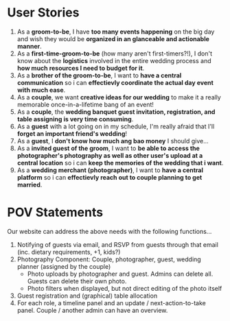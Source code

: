 User Stories
============

1. As a __groom-to-be__, I have __too many events happening__ on the big day and wish they would be __organized in an glanceable and actionable manner__.
2. As a __first-time-groom-to-be__ (how many aren't first-timers?!), I don't know about the __logistics__ involved in the entire wedding process and __how much resources I need to budget for it__.
3. As a __brother of the groom-to-be__, I want to __have a central communication__ so i can __effectievly coordinate the actual day event with much ease__.
4. As a __couple__, we want __creative ideas for our wedding__ to make it a really memorable once-in-a-lifetime bang of an event!
5. As a __couple__, the __wedding banquet guest invitation, registration, and table assigning is very time consuming__.
6. As a __guest__ with a lot going on in my schedule, I'm really afraid that I'll __forget an important friend's wedding__!
7. As a __guest__, I __don't know how much ang bao money__ I should give...
8. As a __invited guest of the groom__, I want to __be able to access the photographer's photography as well as other user's upload at a central location__ so i can __keep the memories of the wedding that i want__.
9. As a __wedding merchant (photographer)__, I want to __have a central platform__ so i can __effectievly reach out to couple planning to get married__.


POV Statements
==============
Our website can address the above needs with the following functions...
1. Notifying of guests via email, and RSVP from guests through that email (inc. dietary requirements, +1, kids?)
2. Photography Component: Couple, photographer, guest, wedding planner (assigned by the couple)
    * Photo uploads by photographer and guest. Admins can delete all. Guests can delete their own photo.
    * Photo filters when displayed, but not direct editing of the photo itself
3. Guest registration and (graphical) table allocation
4. For each role, a timeline panel and an update / next-action-to-take panel. Couple / another admin can have an overview.